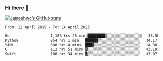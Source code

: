 ### Hi there 👋

[![Jameshwc's GitHub stats](https://github-readme-stats.vercel.app/api?username=jameshwc)](https://github.com/anuraghazra/github-readme-stats)

<!--START_SECTION:waka-->

```txt
From: 12 April 2019 - To: 16 April 2025

Go                   1,186 hrs 28 mins████████▒░░░░░░░░░░░░░░░░   33.58 %
Python               854 hrs 1 min   ██████░░░░░░░░░░░░░░░░░░░   24.17 %
YAML                 508 hrs 4 mins  ███▓░░░░░░░░░░░░░░░░░░░░░   14.38 %
C                    112 hrs 51 mins ▓░░░░░░░░░░░░░░░░░░░░░░░░   03.19 %
Swift                108 hrs 34 mins ▓░░░░░░░░░░░░░░░░░░░░░░░░   03.07 %
```

<!--END_SECTION:waka-->